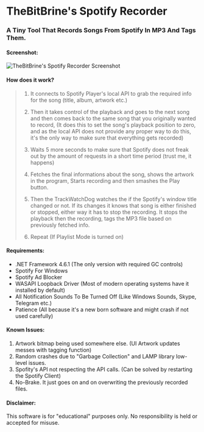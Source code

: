 # TheBitBrine's Spotify Recorder
### A Tiny Tool That Records Songs From Spotify In MP3 And Tags Them.

#### Screenshot:
![TheBitBrine's Spotify Recorder Screenshot](https://i.imgur.com/SriLhy3.png)

#### How does it work?
> 1. It connects to Spotify Player's local API to grab the required info for the song (title, album, artwork etc.)
>
> 2. Then it takes control of the playback and goes to the next song and then comes back to the same song that you originally wanted to record, (It does this to set the song's playback position to zero, and as the local API does not provide any proper way to do this, it's the only way to make sure that everything gets recorded)
>
> 3. Waits 5 more seconds to make sure that Spotify does not freak out by the amount of requests in a short time period (trust me, it happens)
>
> 4. Fetches the final informations about the song, shows the artwork in the program, Starts recording and then smashes the Play button.
>
> 5. Then the TrackWatchDog watches the if the Spotify's window title changed or not. If its changes it knows that song is either finished or stopped, either way it has to stop the recording. It stops the playback then the recording, tags the MP3 file based on previously fetched info.
>
> 6. Repeat (If Playlist Mode is turned on)


#### Requirements:
 * .NET Framework 4.6.1 (The only version with required GC controls)
 * Spotify For Windows
 * Spotify Ad Blocker
 * WASAPI Loopback Driver (Most of modern operating systems have it installed by default)
 * All Notification Sounds To Be Turned Off (Like Windows Sounds, Skype, Telegram etc.)
 * Patience (All because it's a new born software and might crash if not used carefully)
 
 #### Known Issues:
 1. Artwork bitmap being used somewhere else. (UI Artwork updates messes with tagging function)
 1. Random crashes due to "Garbage Collection" and LAMP library low-level issues.
 1. Spofity's API not respecting the API calls. (Can be solved by restarting the Spotify Client)
 1. No-Brake. It just goes on and on overwriting the previously recorded files.
 
 #### Disclaimer:
 This software is for "educational" purposes only. No responsibility is held or accepted for misuse.
